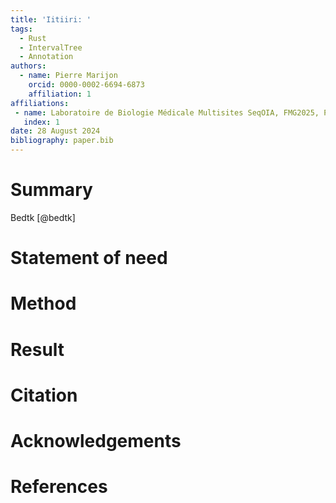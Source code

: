 ```yaml
---
title: 'Iitiiri: '
tags:
  - Rust
  - IntervalTree
  - Annotation
authors:
  - name: Pierre Marijon
    orcid: 0000-0002-6694-6873
    affiliation: 1
affiliations:
 - name: Laboratoire de Biologie Médicale Multisites SeqOIA, FMG2025, Paris, France
   index: 1
date: 28 August 2024
bibliography: paper.bib
---
```


# Summary

Bedtk [@bedtk]

# Statement of need

# Method

# Result

# Citation

# Acknowledgements

# References
